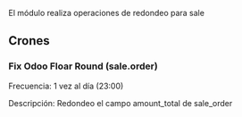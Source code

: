 El módulo realiza operaciones de redondeo para sale

## Crones

### Fix Odoo Floar Round (sale.order)
Frecuencia: 1 vez al día (23:00)

Descripción: Redondeo el campo amount_total de sale_order
